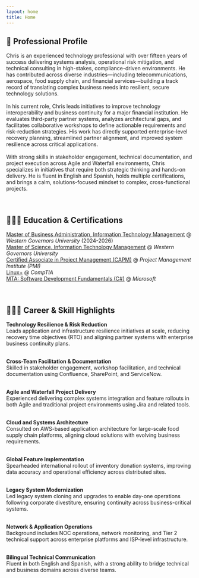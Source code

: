 ```yaml
---
layout: home
title: Home
---
```

<!--
[Click here](/cv) to see the full CV, and [here](/cv.pdf) to download a print version. The theme also ships with a blog: [click here](/posts) to scroll posts from the most recent. Finally, [click here](/404) to see a page that can't be found.
<br><br><br>
-->


## 👤 Professional Profile
Chris is an experienced technology professional with over fifteen years of success delivering systems analysis, operational risk mitigation, and technical consulting in high-stakes, compliance-driven environments. He has contributed across diverse industries—including telecommunications, aerospace, food supply chain, and financial services—building a track record of translating complex business needs into resilient, secure technology solutions.
<br><br>
In his current role, Chris leads initiatives to improve technology interoperability and business continuity for a major financial institution. He evaluates third-party partner systems, analyzes architectural gaps, and facilitates collaborative workshops to define actionable requirements and risk-reduction strategies. His work has directly supported enterprise-level recovery planning, streamlined partner alignment, and improved system resilience across critical applications.
<br><br>
With strong skills in stakeholder engagement, technical documentation, and project execution across Agile and Waterfall environments, Chris specializes in initiatives that require both strategic thinking and hands-on delivery. He is fluent in English and Spanish, holds multiple certifications, and brings a calm, solutions-focused mindset to complex, cross-functional projects.
<br><br><br>


## 👨🏻‍🎓 Education & Certifications
<a href="https://www.wgu.edu/online-business-degrees/mba-masters-business-administration-it-management-program.html" target="_blank" rel="noopener noreferrer">Master of Business Administration, Information Technology Management</a> @ _Western Governors University_ (2024-2026) <br>
<a href="https://www.wgu.edu/online-it-degrees/information-technology-management-masters-program.html" target ="_blank" rel="noopener noreferrer">Master of Science, Information Technology Management</a> @ _Western Governors University_ <br>
<a href="https://www.credly.com/badges/53d36d2b-f25e-438c-a1df-50556c585e59" target ="_blank" rel="noopener noreferrer">Certified Associate in Project Management (CAPM)</a> @ _Project Management Institute (PMI)_ <br>
<a href="https://www.credly.com/badges/522af907-eef4-43cd-8431-bb02636bd5f5" target ="_blank" rel="noopener noreferrer">Linux+</a> @ _CompTIA_ <br>
<a href="https://www.credly.com/earner/earned/badge/7c19476b-a729-4cd3-9e9c-9f73289ee52d" target ="_blank" rel="noopener noreferrer">MTA: Software Development Fundamentals (C#)</a> @ _Microsoft_ <br><br><br>


## 👨🏻‍💻 Career & Skill Highlights

  
  **Technology Resilience & Risk Reduction**<br>
  Leads application and infrastructure resilience initiatives at scale, reducing recovery time objectives (RTO) and aligning partner systems with enterprise business continuity plans.<br><br>

  **Cross-Team Facilitation & Documentation**<br>
  Skilled in stakeholder engagement, workshop facilitation, and technical documentation using Confluence, SharePoint, and ServiceNow.<br><br>

  **Agile and Waterfall Project Delivery**<br>
  Experienced delivering complex systems integration and feature rollouts in both Agile and traditional project environments using Jira and related tools.<br><br>

  **Cloud and Systems Architecture**<br>
  Consulted on AWS-based application architecture for large-scale food supply chain platforms, aligning cloud solutions with evolving business requirements.<br><br>

  **Global Feature Implementation**<br>
  Spearheaded international rollout of inventory donation systems, improving data accuracy and operational efficiency across distributed sites.<br><br>

  **Legacy System Modernization**<br>
  Led legacy system cloning and upgrades to enable day-one operations following corporate divestiture, ensuring continuity across business-critical systems.<br><br>

  **Network & Application Operations**<br>
  Background includes NOC operations, network monitoring, and Tier 2 technical support across enterprise platforms and ISP-level infrastructure.<br><br>

  **Bilingual Technical Communication**<br>
  Fluent in both English and Spanish, with a strong ability to bridge technical and business domains across diverse teams.<br><br>

<!--
{% include archive.html %}
-->